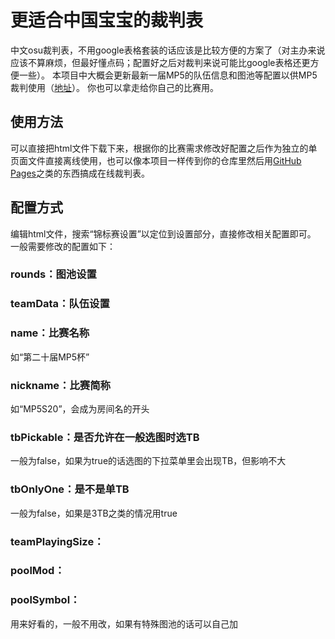 # 更适合中国宝宝的裁判表

中文osu裁判表，不用google表格套装的话应该是比较方便的方案了（对主办来说应该不算麻烦，但最好懂点码；配置好之后对裁判来说可能比google表格还更方便一些）。
本项目中大概会更新最新一届MP5的队伍信息和图池等配置以供MP5裁判使用（[地址](https://mp5tournament.github.io/referee_sheet/)）。
你也可以拿走给你自己的比赛用。

## 使用方法

可以直接把html文件下载下来，根据你的比赛需求修改好配置之后作为独立的单页面文件直接离线使用，也可以像本项目一样传到你的仓库里然后用[GitHub Pages](https://docs.github.com/zh/pages)之类的东西搞成在线裁判表。

## 配置方式

编辑html文件，搜索“锦标赛设置”以定位到设置部分，直接修改相关配置即可。
一般需要修改的配置如下：
### rounds：图池设置
### teamData：队伍设置
### name：比赛名称
如“第二十届MP5杯”
### nickname：比赛简称
如“MP5S20”，会成为房间名的开头
### tbPickable：是否允许在一般选图时选TB
一般为false，如果为true的话选图的下拉菜单里会出现TB，但影响不大
### tbOnlyOne：是不是单TB
一般为false，如果是3TB之类的情况用true
### teamPlayingSize：
### poolMod：
### poolSymbol：
用来好看的，一般不用改，如果有特殊图池的话可以自己加
